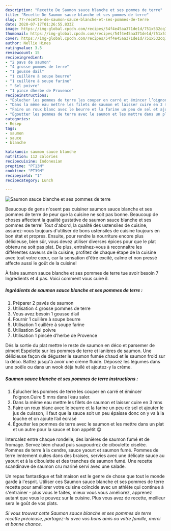 ```yaml
---
description: "Recette De Saumon sauce blanche et ses pommes de terre"
title: "Recette De Saumon sauce blanche et ses pommes de terre"
slug: 77-recette-de-saumon-sauce-blanche-et-ses-pommes-de-terre
date: 2020-07-17T01:26:55.833Z
image: https://img-global.cpcdn.com/recipes/54f4e45aa371de1d/751x532cq70/saumon-sauce-blanche-et-ses-pommes-de-terre-photo-principale-de-la-recette.jpg
thumbnail: https://img-global.cpcdn.com/recipes/54f4e45aa371de1d/751x532cq70/saumon-sauce-blanche-et-ses-pommes-de-terre-photo-principale-de-la-recette.jpg
cover: https://img-global.cpcdn.com/recipes/54f4e45aa371de1d/751x532cq70/saumon-sauce-blanche-et-ses-pommes-de-terre-photo-principale-de-la-recette.jpg
author: Nellie Hines
ratingvalue: 3.5
reviewcount: 15
recipeingredient:
- "2 pavs de saumon"
- "4 grosse pommes de terre"
- "1 gousse dail"
- "1 cuillère à soupe beurre"
- "1 cuillère à soupe farine"
- " Sel poivre"
- "1 pince dherbe de Provence"
recipeinstructions:
- "Éplucher les pommes de terre les couper en carré et émincer l’oignon.Cuire 5 mns dans l’eau saler."
- "Dans la même eau mettre les filets de saumon et laisser cuire en 3 mns"
- "Faire un roux blanc avec le beurre et la farine un peu de sel et ajouter le jus de cuisson, il faut que la sauce soit un peu épaisse donc on y va à la louche et on ajoute l’ail écrasé"
- "Égoutter les pommes de terre avec le saumon et les mettre dans un plat et un autre pour la sauce et bon appétit 😋"
categories:
- Resep
tags:
- saumon
- sauce
- blanche

katakunci: saumon sauce blanche 
nutrition: 112 calories
recipecuisine: Indonesian
preptime: "PT13M"
cooktime: "PT39M"
recipeyield: "1"
recipecategory: Lunch

---
```



![Saumon sauce blanche et ses pommes de terre](https://img-global.cpcdn.com/recipes/54f4e45aa371de1d/751x532cq70/saumon-sauce-blanche-et-ses-pommes-de-terre-photo-principale-de-la-recette.jpg)

Beaucoup de gens n'osent pas cuisiner saumon sauce blanche et ses pommes de terre de peur que la cuisine ne soit pas bonne. Beaucoup de choses affectent la qualité gustative de saumon sauce blanche et ses pommes de terre! Tout d'abord, la qualité des ustensiles de cuisine, assurez-vous toujours d'utiliser de bons ustensiles de cuisine toujours en bon état et propres. Ensuite, pour rendre la nourriture encore plus délicieuse, bien sûr, vous devez utiliser diverses épices pour que le plat obtenu ne soit pas plat. De plus, entraînez-vous à reconnaître les différentes saveurs de la cuisine, profitez de chaque étape de la cuisine avec tout votre cœur, car la sensation d'être excité, calme et non pressé affecte aussi le goût de la cuisine!

<!--inarticleads1-->

À faire saumon sauce blanche et ses pommes de terre tue avoir besoin 7 Ingrédients et 4 pas. Voici comment vous cuire il.

##### Ingrédients de saumon sauce blanche et ses pommes de terre :

1. Préparer 2 pavés de saumon
1. Utilisation 4 grosse pommes de terre
1. Vous avez besoin 1 gousse d’ail
1. Fournir 1 cuillère à soupe beurre
1. Utilisation 1 cuillère à soupe farine
1. Utilisation  Sel poivre
1. Utilisation 1 pincée d’herbe de Provence


Dés la sortie du plat mettre le reste de saumon en déco et parsemer de piment Espelette sur les pommes de terre et lanières de saumon. Une délicieuse façon de déguster le saumon fumée chaud et le saumon froid sur la déco. Battez jusqu&#39;à avoir une crème fluide. Déposez les légumes dans une poêle ou dans un wook déjà huilé et ajoutez-y la crème. 

<!--inarticleads2-->

##### Saumon sauce blanche et ses pommes de terre instructions :

1. Éplucher les pommes de terre les couper en carré et émincer l’oignon.Cuire 5 mns dans l’eau saler.
1. Dans la même eau mettre les filets de saumon et laisser cuire en 3 mns
1. Faire un roux blanc avec le beurre et la farine un peu de sel et ajouter le jus de cuisson, il faut que la sauce soit un peu épaisse donc on y va à la louche et on ajoute l’ail écrasé
1. Égoutter les pommes de terre avec le saumon et les mettre dans un plat et un autre pour la sauce et bon appétit 😋


Intercalez entre chaque rondelle, des lanières de saumon fumé et de fromage. Servez bien chaud puis saupoudrez de ciboulette ciselée. Pommes de terre à la cendre, sauce yaourt et saumon fumé. Pommes de terre lentement cuites dans des braises, servies avec une délicate sauce au yaourt et à la ciboulette et des tranches de saumon fumé. Une recette scandinave de saumon cru mariné servi avec une salade. 

<!--inarticleads1-->

<p>
Un repas fantastique et fait maison est le genre de chose que tout le monde garde à l'esprit. Utiliser ces Saumon sauce blanche et ses pommes de terre recette pour améliorer votre cuisine coïncide avec un athlète qui continue à s'entraîner - plus vous le faites, mieux vous vous améliorez, apprenez autant que vous le pouvez sur la cuisine. Plus vous avez de recette, meilleur sera le goût de vos plats.
</p>

<p>
<i>Si vous trouvez cette Saumon sauce blanche et ses pommes de terre recette précieuse, partagez-la avec vos bons amis ou votre famille, merci et bonne chance.</i>
</p>
